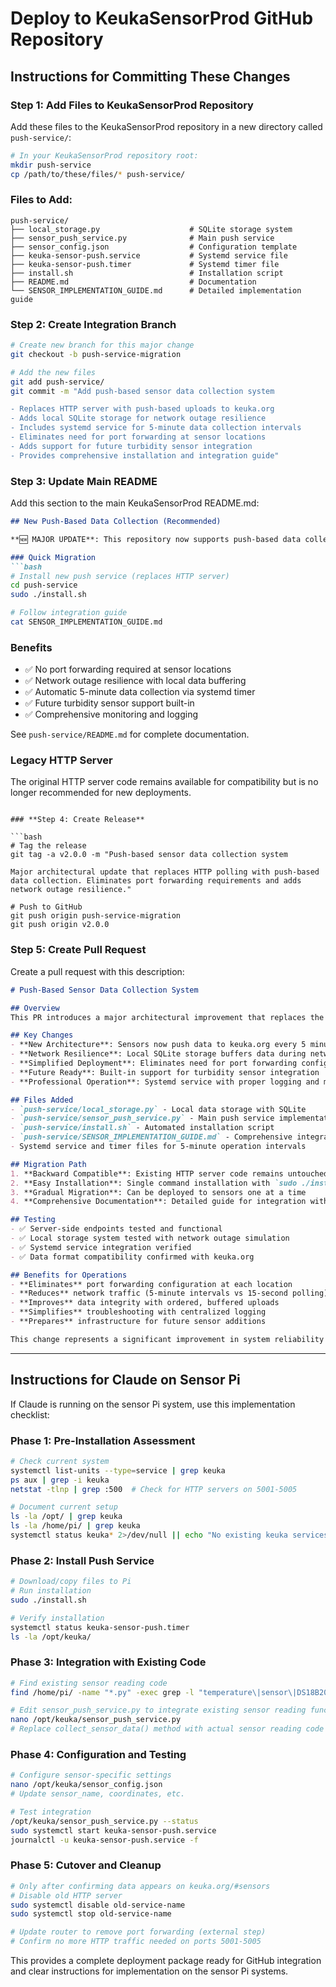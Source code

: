 # Deploy to KeukaSensorProd GitHub Repository

## Instructions for Committing These Changes

### **Step 1: Add Files to KeukaSensorProd Repository**

Add these files to the KeukaSensorProd repository in a new directory called `push-service/`:

```bash
# In your KeukaSensorProd repository root:
mkdir push-service
cp /path/to/these/files/* push-service/
```

### **Files to Add:**
```
push-service/
├── local_storage.py                    # SQLite storage system
├── sensor_push_service.py              # Main push service
├── sensor_config.json                  # Configuration template
├── keuka-sensor-push.service           # Systemd service file
├── keuka-sensor-push.timer             # Systemd timer file  
├── install.sh                          # Installation script
├── README.md                           # Documentation
└── SENSOR_IMPLEMENTATION_GUIDE.md      # Detailed implementation guide
```

### **Step 2: Create Integration Branch**

```bash
# Create new branch for this major change
git checkout -b push-service-migration

# Add the new files
git add push-service/
git commit -m "Add push-based sensor data collection system

- Replaces HTTP server with push-based uploads to keuka.org
- Adds local SQLite storage for network outage resilience  
- Includes systemd service for 5-minute data collection intervals
- Eliminates need for port forwarding at sensor locations
- Adds support for future turbidity sensor integration
- Provides comprehensive installation and integration guide"
```

### **Step 3: Update Main README**

Add this section to the main KeukaSensorProd README.md:

```markdown
## New Push-Based Data Collection (Recommended)

**🆕 MAJOR UPDATE**: This repository now supports push-based data collection that eliminates the need for port forwarding and provides better network resilience.

### Quick Migration
```bash
# Install new push service (replaces HTTP server)
cd push-service
sudo ./install.sh

# Follow integration guide
cat SENSOR_IMPLEMENTATION_GUIDE.md
```

### Benefits
- ✅ No port forwarding required at sensor locations
- ✅ Network outage resilience with local data buffering  
- ✅ Automatic 5-minute data collection via systemd timer
- ✅ Future turbidity sensor support built-in
- ✅ Comprehensive monitoring and logging

See `push-service/README.md` for complete documentation.

### Legacy HTTP Server
The original HTTP server code remains available for compatibility but is no longer recommended for new deployments.
```

### **Step 4: Create Release**

```bash
# Tag the release
git tag -a v2.0.0 -m "Push-based sensor data collection system

Major architectural update that replaces HTTP polling with push-based 
data collection. Eliminates port forwarding requirements and adds 
network outage resilience."

# Push to GitHub
git push origin push-service-migration
git push origin v2.0.0
```

### **Step 5: Create Pull Request**

Create a pull request with this description:

```markdown
# Push-Based Sensor Data Collection System

## Overview
This PR introduces a major architectural improvement that replaces the current HTTP server polling model with a push-based data collection system.

## Key Changes
- **New Architecture**: Sensors now push data to keuka.org every 5 minutes instead of serving HTTP requests
- **Network Resilience**: Local SQLite storage buffers data during network outages  
- **Simplified Deployment**: Eliminates need for port forwarding configuration at each sensor location
- **Future Ready**: Built-in support for turbidity sensor integration
- **Professional Operation**: Systemd service with proper logging and monitoring

## Files Added
- `push-service/local_storage.py` - Local data storage with SQLite
- `push-service/sensor_push_service.py` - Main push service implementation
- `push-service/install.sh` - Automated installation script
- `push-service/SENSOR_IMPLEMENTATION_GUIDE.md` - Comprehensive integration guide
- Systemd service and timer files for 5-minute operation intervals

## Migration Path
1. **Backward Compatible**: Existing HTTP server code remains untouched
2. **Easy Installation**: Single command installation with `sudo ./install.sh`
3. **Gradual Migration**: Can be deployed to sensors one at a time
4. **Comprehensive Documentation**: Detailed guide for integration with existing sensor reading code

## Testing
- ✅ Server-side endpoints tested and functional
- ✅ Local storage system tested with network outage simulation
- ✅ Systemd service integration verified
- ✅ Data format compatibility confirmed with keuka.org

## Benefits for Operations
- **Eliminates** port forwarding configuration at each location
- **Reduces** network traffic (5-minute intervals vs 15-second polling)
- **Improves** data integrity with ordered, buffered uploads
- **Simplifies** troubleshooting with centralized logging
- **Prepares** infrastructure for future sensor additions

This change represents a significant improvement in system reliability and operational simplicity while maintaining full backward compatibility during migration.
```

---

## Instructions for Claude on Sensor Pi

If Claude is running on the sensor Pi system, use this implementation checklist:

### **Phase 1: Pre-Installation Assessment**
```bash
# Check current system
systemctl list-units --type=service | grep keuka
ps aux | grep -i keuka
netstat -tlnp | grep :500  # Check for HTTP servers on 5001-5005

# Document current setup
ls -la /opt/ | grep keuka
ls -la /home/pi/ | grep keuka
systemctl status keuka* 2>/dev/null || echo "No existing keuka services"
```

### **Phase 2: Install Push Service**
```bash
# Download/copy files to Pi
# Run installation
sudo ./install.sh

# Verify installation
systemctl status keuka-sensor-push.timer
ls -la /opt/keuka/
```

### **Phase 3: Integration with Existing Code**
```bash
# Find existing sensor reading code
find /home/pi/ -name "*.py" -exec grep -l "temperature\|sensor\|DS18B20\|ultrasonic" {} \;

# Edit sensor_push_service.py to integrate existing sensor reading functions
nano /opt/keuka/sensor_push_service.py
# Replace collect_sensor_data() method with actual sensor reading code
```

### **Phase 4: Configuration and Testing**
```bash
# Configure sensor-specific settings
nano /opt/keuka/sensor_config.json
# Update sensor_name, coordinates, etc.

# Test integration
/opt/keuka/sensor_push_service.py --status
sudo systemctl start keuka-sensor-push.service
journalctl -u keuka-sensor-push.service -f
```

### **Phase 5: Cutover and Cleanup**
```bash
# Only after confirming data appears on keuka.org/#sensors
# Disable old HTTP server
sudo systemctl disable old-service-name
sudo systemctl stop old-service-name

# Update router to remove port forwarding (external step)
# Confirm no more HTTP traffic needed on ports 5001-5005
```

This provides a complete deployment package ready for GitHub integration and clear instructions for implementation on the sensor Pi systems.